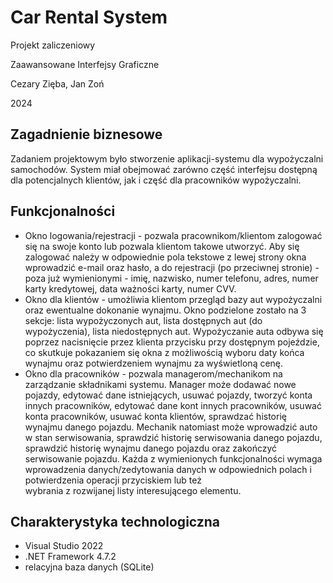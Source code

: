 # Car Rental System


Projekt zaliczeniowy

Zaawansowane Interfejsy Graficzne

Cezary Zięba, Jan Zoń

2024


## Zagadnienie biznesowe


Zadaniem projektowym było stworzenie aplikacji-systemu dla wypożyczalni 
samochodów. System miał obejmować zarówno część interfejsu dostępną dla 
potencjalnych klientów, jak i część dla pracowników wypożyczalni.


## Funkcjonalności


- Okno logowania/rejestracji - pozwala pracownikom/klientom zalogować się 
na swoje konto lub pozwala klientom takowe utworzyć. Aby się zalogować należy 
w odpowiednie pola tekstowe z lewej strony okna wprowadzić e-mail oraz hasło, 
a do rejestracji (po przeciwnej stronie) - poza już wymienionymi - imię, 
nazwisko, numer telefonu, adres, numer karty kredytowej, data ważności karty, 
numer CVV.
- Okno dla klientów - umożliwia klientom przegląd bazy aut wypożyczalni oraz 
ewentualne dokonanie wynajmu. Okno podzielone zostało na 3 sekcje: lista 
wypożyczonych aut, lista dostępnych aut (do wypożyczenia), lista niedostępnych 
aut. Wypożyczanie auta odbywa się poprzez nacisnięcie przez klienta przycisku 
przy dostępnym pojeździe, co skutkuje pokazaniem się okna z możliwością wyboru 
daty końca wynajmu oraz potwierdzeniem wynajmu za wyświetloną cenę.
- Okno dla pracowników - pozwala managerom/mechanikom na zarządzanie 
składnikami systemu. Manager może dodawać nowe pojazdy, edytować dane 
istniejących, usuwać pojazdy, tworzyć konta innych pracowników, edytować dane 
kont innych pracowników, usuwać konta pracowników, usuwać konta klientów, 
sprawdzać historię wynajmu danego pojazdu. Mechanik natomiast może wprowadzić 
auto w stan serwisowania, sprawdzić historię serwisowania danego pojazdu, 
sprawdzić historię wynajmu danego pojazdu oraz zakończyć serwisowanie pojazdu. 
Każda z wymienionych funkcjonalności wymaga wprowadzenia danych/zedytowania 
danych w odpowiednich polach i potwierdzenia operacji przyciskiem lub też  
wybrania z rozwijanej listy interesującego elementu.


## Charakterystyka technologiczna


- Visual Studio 2022
- .NET Framework 4.7.2
- relacyjna baza danych (SQLite)

